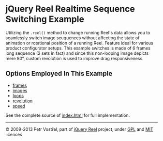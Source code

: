 jQuery Reel Realtime Sequence Switching Example
===============================================

Utilizing the `.reel()` method to change running Reel's data allows you to
seamlessly switch image seuquences without affecting the state of animation
or rotational position of a running Reel. Feature ideal for various product
configurator setups. This example switches is made of 6 frames long sequence
(2 sets in fact) and since this non-looping image depicts mere 80°, custom
revolution is used to improve drag responsiveness.


Options Employed In This Example
--------------------------------

- [frames](http://jquery.vostrel.cz/reel#frames)
- [images](http://jquery.vostrel.cz/reel#image)
- [loops](http://jquery.vostrel.cz/reel#loops)
- [revolution](http://jquery.vostrel.cz/reel#revolution)
- [speed](http://jquery.vostrel.cz/reel#speed)

See the complete source of [index.html](index.html) for full
implementation.


---
&copy; 2009-2013 Petr Vostřel, part of [jQuery Reel][reel] project, under [GPL][GPL] and [MIT][MIT] licences



[reel]:http://jquery.vostrel.cz/reel
[GPL]:http://opensource.org/licenses/GPL-2.0
[MIT]:http://opensource.org/licenses/MIT
